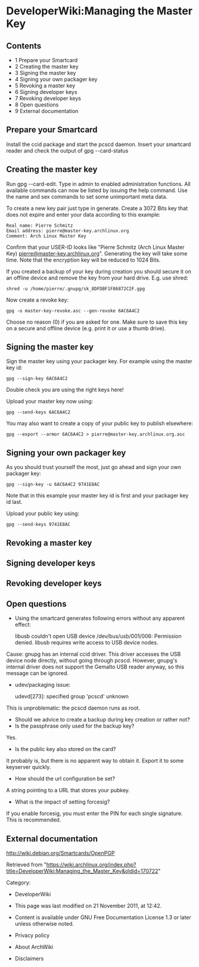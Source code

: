DeveloperWiki:Managing the Master Key
=====================================

  

Contents
--------

-   1 Prepare your Smartcard
-   2 Creating the master key
-   3 Signing the master key
-   4 Signing your own packager key
-   5 Revoking a master key
-   6 Signing developer keys
-   7 Revoking developer keys
-   8 Open questions
-   9 External documentation

Prepare your Smartcard
----------------------

Install the ccid package and start the pcscd daemon. Insert your
smartcard reader and check the output of gpg --card-status

Creating the master key
-----------------------

Run gpg --card-edit. Type in admin to enabled administration functions.
All available commands can now be listed by issuing the help command.
Use the name and sex commands to set some unimportant meta data.

To create a new key pair just type in generate. Create a 3072 Bits key
that does not expire and enter your data according to this example:

    Real name: Pierre Schmitz
    Email address: pierre@master-key.archlinux.org
    Comment: Arch Linux Master Key

Confirm that your USER-ID looks like
"Pierre Schmitz (Arch Linux Master Key) <pierre@master-key.archlinux.org>".
Generating the key will take some time. Note that the encryption key
will be reduced to 1024 Bits.

If you created a backup of your key during creation you should secure it
on an offline device and remove the key from your hard drive. E.g. use
shred:

    shred -u /home/pierre/.gnupg/sk_8DFDBF1F86872C2F.gpg

Now create a revoke key:

    gpg -o master-key-revoke.asc --gen-revoke 6AC6A4C2

Choose no reason (0) if you are asked for one. Make sure to save this
key on a secure and offline device (e.g. print it or use a thumb drive).

Signing the master key
----------------------

Sign the master key using your packager key. For example using the
master key id:

    gpg --sign-key 6AC6A4C2

Double check you are using the right keys here!

Upload your master key now using:

    gpg --send-keys 6AC6A4C2

You may also want to create a copy of your public key to publish
elsewhere:

    gpg --export --armor 6AC6A4C2 > pierre@master-key.archlinux.org.asc

Signing your own packager key
-----------------------------

As you should trust yourself the most, just go ahead and sign your own
packager key:

    gpg --sign-key -u 6AC6A4C2 9741E8AC

Note that in this example your master key id is first and your packager
key id last.

Upload your public key using:

    gpg --send-keys 9741E8AC

Revoking a master key
---------------------

Signing developer keys
----------------------

Revoking developer keys
-----------------------

Open questions
--------------

-   Using the smartcard generates following errors without any apparent
    effect:

    libusb couldn't open USB device /dev/bus/usb/001/006: Permission denied.
    libusb requires write access to USB device nodes.

Cause: gnupg has an internal ccid driver. This driver accesses the USB
device node directly, without going through pcscd. However, gnupg's
internal driver does not support the Gemalto USB reader anyway, so this
message can be ignored.

-   udev/packaging issue:

    udevd[273]: specified group 'pcscd' unknown

This is unproblematic: the pcscd daemon runs as root.

-   Should we advice to create a backup during key creation or rather
    not?
-   Is the passphrase only used for the backup key?

Yes.

-   Is the public key also stored on the card?

It probably is, but there is no apparent way to obtain it. Export it to
some keyserver quickly.

-   How should the url configuration be set?

A string pointing to a URL that stores your pubkey.

-   What is the impact of setting forcesig?

If you enable forcesig, you must enter the PIN for each single
signature. This is recommended.

External documentation
----------------------

http://wiki.debian.org/Smartcards/OpenPGP

Retrieved from
"https://wiki.archlinux.org/index.php?title=DeveloperWiki:Managing_the_Master_Key&oldid=170722"

Category:

-   DeveloperWiki

-   This page was last modified on 21 November 2011, at 12:42.
-   Content is available under GNU Free Documentation License 1.3 or
    later unless otherwise noted.
-   Privacy policy
-   About ArchWiki
-   Disclaimers
